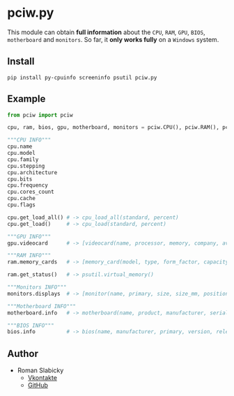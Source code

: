 # pciw.py
This module can obtain __full information__ about the `CPU`, `RAM`, `GPU`, `BIOS`, `motherboard` and `monitors`.
So far, it __only works fully__ on a `Windows` system.
## Install
```
pip install py-cpuinfo screeninfo psutil pciw.py
```
## Example
```python
from pciw import pciw

cpu, ram, bios, gpu, motherboard, monitors = pciw.CPU(), pciw.RAM(), pciw.BIOS(), pciw.GPU(), pciw.Motherboard(), pciw.Monitors()

"""CPU INFO"""
cpu.name
cpu.model
cpu.family
cpu.stepping
cpu.architecture
cpu.bits
cpu.frequency
cpu.cores_count
cpu.cache
cpu.flags

cpu.get_load_all() # -> cpu_load_all(standard, percent)
cpu.get_load()     # -> cpu_load(standard, percent)

"""GPU INFO"""
gpu.videocard      # -> [videocard(name, processor, memory, company, availability, driver_date, driver_version), ...]

"""RAM INFO"""
ram.memory_cards   # -> [memory_card(model, type, form_factor, capacity, frequency, serial_number, data_width, location), ...]

ram.get_status()   # -> psutil.virtual_memory()

"""Monitors INFO"""
monitors.displays  # -> [monitor(name, primary, size, size_mm, position), ...]

"""Motherboard INFO"""
motherboard.info   # -> motherboard(name, product, manufacturer, serial_number, version, tag, status, features)

"""BIOS INFO"""
bios.info          # -> bios(name, manufacturer, primary, version, release_date, serial_number, language_current, language_supported, characteristics, smbios)

```
## Author
- Roman Slabicky
    - [Vkontakte](https://vk.com/romanin2)
    - [GitHub](https://github.com/romanin-rf)